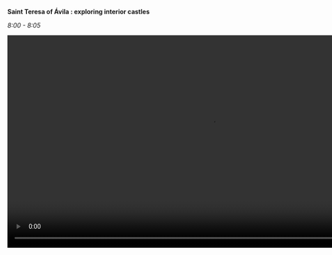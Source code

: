 **Saint Teresa of Ávila : exploring interior castles**

_8:00 - 8:05_


<video width="912" height="480" id="sampleMovie" src="resources/dubay.mp4" controls preload="auto"></video>

